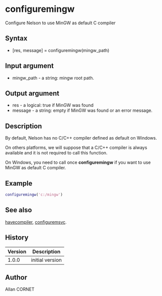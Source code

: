 

# configuremingw

Configure Nelson to use MinGW as default C compiler

## Syntax

- [res, message] = configuremingw(mingw_path)

## Input argument

 - mingw_path - a string: mingw root path.

## Output argument

 - res - a logical: true if MinGW was found
 - message - a string: empty if MinGW was found or an error message.

## Description


  <p>By default, Nelson has no C/C++ compiler defined as default on Windows.</p>
  <p>On others platforms, we will suppose that a C/C++ compiler is always available and it is not required to call this function.</p>
  <p>On Windows, you need to call once <b>configuremingw</b> if you want to use MinGW as default C compiler.</p>


## Example

```matlab
configuremingw('c:/mingw')
```

## See also

[havecompiler](havecompiler.md), [configuremsvc](configuremsvc.md).
## History

|Version|Description|
|------|------|
|1.0.0|initial version|


## Author

Allan CORNET



